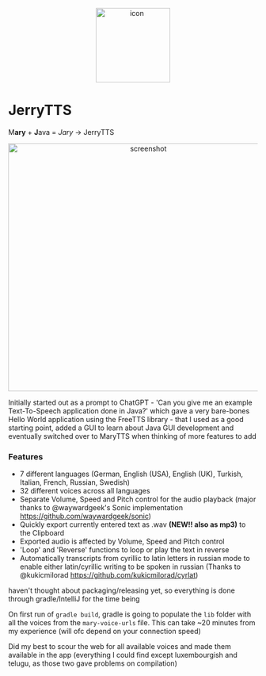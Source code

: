 <p align="center">
  <img src="https://user-images.githubusercontent.com/39552449/209026824-8937a73f-c01c-4945-9794-0a93b6995b87.png" alt="icon" width="150" height="150">
</p>

# JerryTTS 


M**ary** + **J**ava = *Jary* -> JerryTTS

<p align="center">
  <img src="[https://user-images.githubusercontent.com/39552449/209025976-cd9deaf2-7037-4ca1-9f60-2b9bb486c984.png](https://user-images.githubusercontent.com/39552449/209254579-d656edb3-8b73-4bf4-b05c-dbd9b440f988.png)" alt="screenshot" width="550" height="500">
</p>


Initially started out as a prompt to ChatGPT - 'Can you give me an example Text-To-Speech application done in Java?' 
which gave a very bare-bones Hello World application using the FreeTTS library - that I used as a good starting point, added a GUI
to learn about Java GUI development and eventually switched over to MaryTTS when thinking of more features to add

### Features

- 7 different languages (German, English (USA), English (UK), Turkish, Italian, French, Russian, Swedish)
- 32 different voices across all languages
- Separate Volume, Speed and Pitch control for the audio playback (major thanks to @waywardgeek's Sonic implementation https://github.com/waywardgeek/sonic)
- Quickly export currently entered text as .wav **(NEW!! also as mp3)** to the Clipboard
- Exported audio is affected by Volume, Speed and Pitch control
- 'Loop' and 'Reverse' functions to loop or play the text in reverse
- Automatically transcripts from cyrillic to latin letters in russian mode to enable either latin/cyrillic writing to be spoken in russian (Thanks to @kukicmilorad https://github.com/kukicmilorad/cyrlat)

haven't thought about packaging/releasing yet, so everything is done through gradle/IntelliJ for the time being

On first run of `gradle build`, gradle is going to populate the `lib` folder with all the voices from the `mary-voice-urls` file. This can take ~20 minutes from my experience (will ofc depend on your connection speed)

Did my best to scour the web for all available voices and made them available in the app (everything I could find except luxembourgish and telugu, as those two gave problems on compilation)

